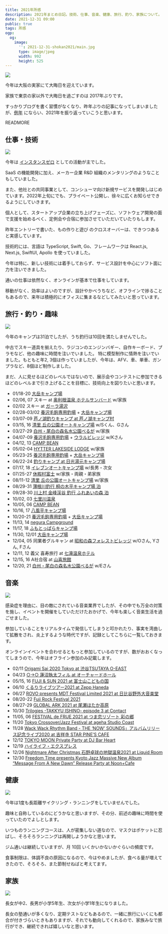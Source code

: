 ```yaml
---
title: 2021年所感
description: 2021年まとめ日記。技術、仕事、音楽、健康、旅行、釣り、家族について。
date: 2021-12-31 09:00
public: true
tags: 所感
ogp:
  og:
    image:
      '': 2021-12-31-shokan2021/main.jpg
      type: image/jpeg
      width: 992
      height: 525
---
```


![](2021-12-31-shokan2021/main.jpg)

今年は大阪の実家にて大晦日を迎えています。

家族で東京の家以外で大晦日を過ごすのは 2017年ぶりです。

すっかりブログを書く習慣がなくなり、昨年ぶりの記事になってしまいましたが、[例年](/t/所感/) にならい、2021年を振り返っていこうと思います。

READMORE

## 仕事・技術

![](2021-12-31-shokan2021/fumotoppara.jpg)

今年は [インスタンスゼロ] としての活動が主でした。

SaaS の機能開発に加え、メーカー企業 R&D 組織のメンタリングのようなこともしていました。

また、他社との共同事業として、コンシューマ向け新規サービスを開発しはじめています。2022年上旬にでも、プライベート公開し、徐々に広くお知らせできるようにしていきます。

個人として、スタートアップ企業の立ち上げフェーズに、ソフトウェア開発の面で支援を始めるべく、定例会や合宿に参加させていただいていたりもします。

昨年エントリーで書いた、もの作りと遊び のクロスオーバーは、できつつあると実感しています。

技術的には、言語は TypeScript, Swift, Go、フレームワークは React.js, Next.js, SwiftUI, Apollo を使っていました。

今年は特に、新しい技術には着手しておらず、サービス設計を中心にソフト面に力を注いできました。

通いの仕事は依然なく、オンラインが基本で仕事をしています。

移動がなく、効率はよいのですが、設計やかべうちなど、オフラインで捗ることもあるので、来年は積極的にオフィスに集まるなどしてみたいと思っています。

## 旅行・釣り・趣味

![](2021-12-31-shokan2021/room.jpg)

今年のキャンプは31泊でしたが、うち釣行は10回を満たしませんでした。

中古でスキー道具を揃えたり、ラジコンのエンジンバギー、自作キーボード、プラモなど、他の趣味に時間を注いでいました。
特に模型制作に情熱を注いでいました。もともと年2, 3個は作っていましたが、今年は、AFV、車、単車、ガンプラなど、8個ほど制作しました。

まだ、人に見せるほどのレベルではないので、展示会やコンテストに参加できるほどのレベルまで引き上げることを目標に、技術向上を図りたいと思います。

- 01/18-20 [大岳キャンプ場]
- 02/06, 07 スキー at [奥利根温泉 ホテルサンバード] w/家族
- 02/02 スキー at [ガーラ湯沢](https://gala.co.jp/winter/)
- 02/28-03/02 [養沢毛鉤専用釣場] + [大岳キャンプ場]
- 03/07-09 [芦ノ湖釣りキャンプ at 芦ノ湖キャンプ村](https://campmura.com/)
- 03/15, 16 [清里 丘の公園オートキャンプ場] w/Sくん、Gさん
- 03/27-29 [白州・尾白の森名水公園べるが] w/家族
- 04/07-09 [養沢毛鉤専用釣場] + [ウラルビレッジ] w/Kさん
- 04/12, 13 [CAMP BEAN]
- 05/02-04 [HYTTER LAKESIDE LODGE](https://hytter.jp/) w/家族
- 05/23-25 [養沢毛鉤専用釣場] + [大岳キャンプ場]
- 06/22-24 [釣りキャンプ at 日光湯元キャンプ場](http://www.nikkoyumoto-vc.com/guide/)
- 07/17, 18 [イレブンオートキャンプ場](https://www.eleven-camp.com/) w/長男・次女
- 07/25-27 [休暇村富士](https://www.qkamura.or.jp/fuji/) w/家族・両親・弟家族
- 08/11-12 [清里 丘の公園オートキャンプ場] w/家族
- 08/29-31 [薄根川釣行 桐の木平キャンプ場 泊](https://www.kirinokidaira-camp.com/)
- 09/28-30 [川上村 金峰渓谷 釣行 ふれあいの森 泊](http://w2.avis.ne.jp/~mawarime/)
- 10/02, 03 [七里川温泉]
- 10/05, 06 [CAMP BEAN]
- 10/16, 17 [八風平キャンプ場](https://www.city.annaka.lg.jp/kanko_spot/camp-happuudaira.html)
- 10/20-21 [養沢毛鉤専用釣場] + [大岳キャンプ場]
- 11/13, 14 [negura Campground](https://linktr.ee/negura)
- 11/17, 18 [ふもとっぱらキャンプ場]
- 11/30, 12/01 [大岳キャンプ場]
- 12/04, 05 同業者グルキャン at [昭和の森フォレストビレッジ](http://forestvillage.jp/) w/Oさん, Yさん, Fさん
- 12/11, 12 義父 喜寿旅行 at [七滝温泉ホテル](https://www.nanadaru.net/)
- 12/15, 16 A社合宿 at [山喜旅館]
- 12/20, 21 [白州・尾白の森名水公園べるが] w/Eさん


## 音楽

![](2021-12-31-shokan2021/fes.jpg)

感染症を理由に、目の敵にされている音楽業界でしたが、その中でも万全の対策を施し、イベントを開催をしていただけたおかげで、今年も楽しく音楽生活を過ごせました。

参加していることをリアルタイムで発信してしまうと叩かれたり、事実を湾曲して拡散をされ、炎上するような時代ですが、記録としてこちらに一覧しておきます。

オンラインイベントを合わせるともっと参加しているのですが、数がおおくなってしまうので、今年はオフライン参加のみ記載します。

- 02/11 [Origami Sai 2020 Tokyo at 渋谷TSUTAYA O-EAST](https://smash-jpn.com/live/?id=3287)
- 04/23 [○→○ 蓮沼執太フィル at オーチャードホール](https://www.hasunumaphil.com/mym/)
- 05/15, 16 [FUJI & SUN 2021 at 富士山こどもの国](https://fjsn.jp/2021/)
- 06/10 [くるりライブツアー2021 at Zepp Haneda](https://www.quruli.net/news/tour2021/)
- 06/27 [ROVO presents MDT Festival Limited 2021 at 日比谷野外大音楽堂](http://www.rovo.jp/news/202104-200320191756rovo-presents-mdt-festival-2020toconomayour-song-is-good1-rovo2020724rovo.php)
- 08/20-22 [Fuji Rock Festival 2021](https://www.fujirockfestival.com/)
- 08/27-29 [GLOBAL ARK 2021 at 尾瀬ほたか高原](https://zaiko.io/event/338871)
- 10/30 [Trilogies -TAKKYU ISHINO- episode 3 at Contact](https://ra.co/events/1467402)
- 11/05, 06 [FESTIVAL de FRUE 2021 at つま恋リゾート 彩の郷](https://festivaldefrue.com/)
- 11/20 [Tokyo Crossover/Jazz Festival at ageha Studio Coast](http://www.tokyocrossoverjazzfestival.jp/)
- 11/28 [Wack Wack Rhythm Band - THE ‘NOW’ SOUNDS」アルバムリリース記念ライブ2020 at 吉祥寺 STAR PINE’S CAFE](https://tiget.net/events/150608)
- 12/12 [TOKYO MOON Private Party at DJ Bar Heart](https://www.facebook.com/ToshioMatsuuraOfficial/posts/tokyo-moon-private-party2-dec-2021-dj-bar-heart/570854270623385/)
- 12/19 [ハイライフ・エクスプレス](https://hi-life.jp/express2021/)
- 12/26 [Nightmare After Christmas 石野卓球の地獄温泉2021 at Liquid Room](https://www.liquidroom.net/schedule/jigokuonsen_20211226)
- 12/30 [Freedom Time presents Kyoto Jazz Massive New Album “Message From A New Dawn” Release Party at Noon+Cafe](https://www.facebook.com/events/452685792871888/)

## 健康

![](2021-12-31-shokan2021/gala.jpg)

今年は1度も長距離サイクリング・ランニングをしていませんでした。

趣味と自称しているのにどうかなと思いますが、その分、前述の趣味に時間を使っていたのでよしとします。

いつものランニングコースは、人が密集しない道なので、マスクはポケットに忍ばし、そろそろランニングは再開しようかなと思います。

ジム通いは継続していますが、月 10回 いくかいかないかぐらいの頻度です。

食事制限は、体調不良の原因になるので、今はやめましたが、食べる量が増えてきたので、そろそろ、また節制せねばと考えてます。

## 家族

![](2021-12-31-shokan2021/kids.jpg)

長女が中2、長男が小学5年生、次女が小学1年生になりました。

長女の塾通いが多くなり、定期テストなどもあるので、一緒に旅行にいくにも都合が付きづらいときもありますが、それでも動向してくれるので、家族みなで旅行ができ、継続できれば嬉しいなと思います。


[大岳キャンプ場]: http://otakecamp.web.fc2.com/
[養沢毛鉤専用釣場]: http://yozawa.jp/
[インスタンスゼロ]: https://ins0.jp/
[ウラルビレッジ]: https://ural-village.com/
[奥利根温泉 ホテルサンバード]: https://hotel-sunbird.com/
[清里 丘の公園オートキャンプ場]: https://www.kiyosato-okanokouen.com/
[白州・尾白の森名水公園べるが]: https://www.verga.info/
[CAMP BEAN]: https://www.campbean.jp/
[ふもとっぱらキャンプ場]: https://fumotoppara.net/
[七里川温泉]: https://shichirigawa-onsen.com/
[山喜旅館]: http://www.ito-yamaki.jp/